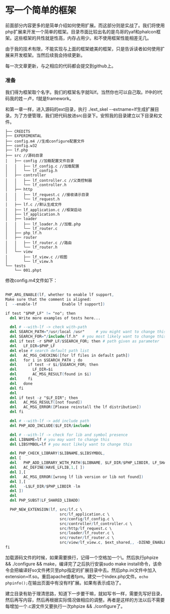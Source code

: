 # 写一个简单的框架

前面部分内容更多的是简单介绍如何使用扩展。而这部分则是实战了。我们将使用php扩展来开发一个简单的框架。目录市面比较出名的是鸟哥的yaf和phalcon框架。这些框架的共性就是性高，内存占用少。和不使用框架性能相差无几。

由于我的技术有限，不能实现与上面的框架媲美的框架，只是告诉读者如何使用扩展来开发框架。当然后续我会持续更新。

每一次文章更新，与之相应的代码都会提交到github上。

### 准备

我们得为框架取个名字。我们的框架名字就叫lf。当然你也可以自己取。lf中的l代码我的姓－卢，f就是framework。

和第一章一样，进入源码的ext目录，执行 ./ext_skel --extname=lf生成扩展目录。为了方便管理，我们把代码放进src目录下。安照我的目录建立以下目录和文件。

```shell
├── CREDITS
├── EXPERIMENTAL
├── config.m4 //生成configure配置文件
├── config.w32 
├── lf.php
├── src //源码目录
│   ├── config //加载配置文件目录
│   │   ├── lf_config.c //加载配置
│   │   └── lf_config.h
│   ├── controller
│   │   ├── lf_controller.c //父类控制器
│   │   └── lf_controller.h
│   ├── http
│   │   ├── lf_request.c //接收请示目录
│   │   └── lf_request.h
│   ├── lf.c //默认生成文件
│   ├── lf_application.c //框架启动
│   ├── lf_application.h
│   ├── loader
│   │   ├── lf_loader.h //加载.php
│   │   └── lf_router.c
│   ├── php_lf.h
│   ├── router
│   │   ├── lf_router.c	//路由
│   │   └── lf_router.h
│   └── view
│       ├── lf_view.c //视图
│       └── lf_view.h
└── tests
    └── 001.phpt
```

修改config.m4文件如下：

```m4
 
PHP_ARG_ENABLE(lf, whether to enable lf support,
Make sure that the comment is aligned:
[  --enable-lf           Enable lf support])

if test "$PHP_LF" != "no"; then
  dnl Write more examples of tests here...

  dnl # --with-lf -> check with-path
  dnl SEARCH_PATH="/usr/local /usr"     # you might want to change this
  dnl SEARCH_FOR="/include/lf.h"  # you most likely want to change this
  dnl if test -r $PHP_LF/$SEARCH_FOR; then # path given as parameter
  dnl   LF_DIR=$PHP_LF
  dnl else # search default path list
  dnl   AC_MSG_CHECKING([for lf files in default path])
  dnl   for i in $SEARCH_PATH ; do
  dnl     if test -r $i/$SEARCH_FOR; then
  dnl       LF_DIR=$i
  dnl       AC_MSG_RESULT(found in $i)
  dnl     fi
  dnl   done
  dnl fi
  dnl
  dnl if test -z "$LF_DIR"; then
  dnl   AC_MSG_RESULT([not found])
  dnl   AC_MSG_ERROR([Please reinstall the lf distribution])
  dnl fi

  dnl # --with-lf -> add include path
  dnl PHP_ADD_INCLUDE($LF_DIR/include)

  dnl # --with-lf -> check for lib and symbol presence
  dnl LIBNAME=lf # you may want to change this
  dnl LIBSYMBOL=lf # you most likely want to change this 

  dnl PHP_CHECK_LIBRARY($LIBNAME,$LIBSYMBOL,
  dnl [
  dnl   PHP_ADD_LIBRARY_WITH_PATH($LIBNAME, $LF_DIR/$PHP_LIBDIR, LF_SHARED_LIBADD)
  dnl   AC_DEFINE(HAVE_LFLIB,1,[ ])
  dnl ],[
  dnl   AC_MSG_ERROR([wrong lf lib version or lib not found])
  dnl ],[
  dnl   -L$LF_DIR/$PHP_LIBDIR -lm
  dnl ])
  dnl
  dnl PHP_SUBST(LF_SHARED_LIBADD)

  PHP_NEW_EXTENSION(lf, src/lf.c \
                        src/lf_application.c \
                        src/config/lf_config.c \
                        src/controller/lf_controller.c \
                        src/http/lf_request.c \
                        src/loader/lf_router.c \
                        src/router/lf_router.c \
                        src/view/lf_view.c, $ext_shared,, -DZEND_ENABLE_STATIC_TSRMLS_CACHE=1)
fi

```

加载源码文件的时候，如果需要换行，记得一个空格加一个\。然后执行phpize && ./configure && make，编译完了之后执行安装sudo make install命令，该命令会把编译好so文件拷贝至php指定的扩展目录中去。然后php.ini文件中加入extension=lf.so。重启apache或者fpm。建交一个index.php文件。`echo phpinfo();`在输出页面中有没有lf扩展。如果有表示成功了。

建立目录有助于理清思路，知道下一步要干嘛，就如写书一样，需要先写好目录，然后再写内容，然后再根据实际情况做相应的调整。再者是这样的方法以后不需要每增加一个.c源文件又要执行一次phpize && ./configure了。